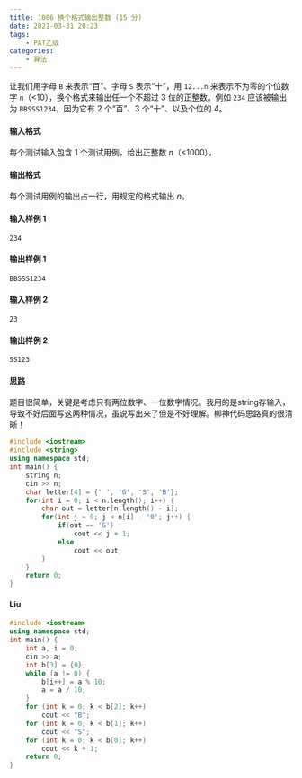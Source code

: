 ```yaml
---
title: 1006 换个格式输出整数 (15 分)
date: 2021-03-31 20:23
tags:
    - PAT乙级
categories:
    - 算法
---
```

让我们用字母 `B` 来表示“百”、字母 `S` 表示“十”，用 `12...n` 来表示不为零的个位数字 `n`（<10），换个格式来输出任一个不超过 3 位的正整数。例如 `234` 应该被输出为 `BBSSS1234`，因为它有 2 个“百”、3 个“十”、以及个位的 4。

#### 输入格式

每个测试输入包含 1 个测试用例，给出正整数 *n*（<1000）。

#### 输出格式

每个测试用例的输出占一行，用规定的格式输出 *n*。

#### 输入样例 1

```in
234
```

#### 输出样例 1

```out
BBSSS1234
```

#### 输入样例 2

```in
23
```

#### 输出样例 2

```out
SS123
```

#### 思路

题目很简单，关键是考虑只有两位数字、一位数字情况。我用的是string存输入，导致不好后面写这两种情况，虽说写出来了但是不好理解。柳神代码思路真的很清晰！

```c++
#include <iostream>
#include <string>
using namespace std;
int main() {
    string n;
    cin >> n;
    char letter[4] = {' ', 'G', 'S', 'B'};
    for(int i = 0; i < n.length(); i++) {
        char out = letter[n.length() - i];
        for(int j = 0; j < n[i] - '0'; j++) {
            if(out == 'G')
                cout << j + 1;
            else
                cout << out;
        }
    }
    return 0;
}
```

#### Liu

```c++
#include <iostream>
using namespace std;
int main() {
    int a, i = 0;
    cin >> a;
    int b[3] = {0};
    while (a != 0) {
        b[i++] = a % 10;
        a = a / 10;
    }
    for (int k = 0; k < b[2]; k++)
        cout << "B";
    for (int k = 0; k < b[1]; k++)
        cout << "S";
    for (int k = 0; k < b[0]; k++)
        cout << k + 1;
    return 0;
}
```